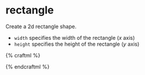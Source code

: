 # rectangle

Create a 2d rectangle shape.
* `width` specifies the width of the rectangle (_x_ axis)
* `height` specifies the height of the rectangle (_y_ axis)

{% craftml %}
<row spacing="5">

<rectangle color="red"/>

<rectangle width="15" height="20" color="darkred"/>

</row>
{% endcraftml %}
